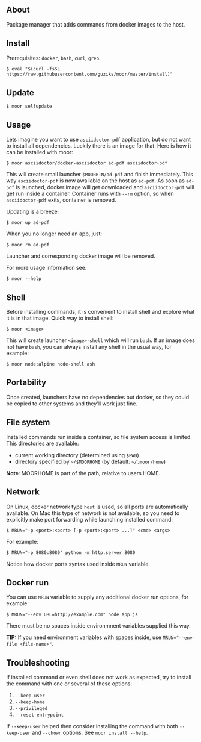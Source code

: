 ## About

Package manager that adds commands from docker images to the host.

## Install

Prerequisites: `docker`, `bash`, `curl`, `grep`.

```
$ eval "$(curl -fsSL https://raw.githubusercontent.com/guziks/moor/master/install)"
```

## Update

```
$ moor selfupdate
```

## Usage

Lets imagine you want to use `asciidoctor-pdf` application, but do not want to install all dependencies. Luckily there is an image for that. Here is how it can be installed with moor:

```
$ moor asciidoctor/docker-asciidoctor ad-pdf asciidoctor-pdf
```
 
This will create small launcher `$MOORBIN/ad-pdf` and finish immediately. This way `asciidoctor-pdf` is now awailable on the host as `ad-pdf`. As soon as `ad-pdf` is launched, docker image will get downloaded and `asciidoctor-pdf` will get run inside a container. Container runs with `--rm` option, so when `asciidoctor-pdf` exits, container is removed.

Updating is a breeze:

```
$ moor up ad-pdf
```

When you no longer need an app, just:

```
$ moor rm ad-pdf
```

Launcher and corresponding docker image will be removed.

For more usage information see:

```
$ moor --help
```

## Shell

Before installing commands, it is convenient to install shell and explore what it is in that image. Quick way to install shell:

```
$ moor <image>
```

This will create launcher `<image>-shell` which will run `bash`. If an image does not have `bash`, you can always install any shell in the usual way, for example:

```
$ moor node:alpine node-shell ash 
```

## Portability

Once created, launchers have no dependencies but docker, so they could be copied to other systems and they'll work just fine.

## File system

Installed commands run inside a container, so file system access is limited. This directories are available:

* current working directory (determined using `$PWD`)
* directory specified by `~/$MOORHOME` (by default: `~/.moor/home`)

**Note**: MOORHOME is part of the path, relative to users HOME.

## Network

On Linux, docker network type `host` is used, so all ports are automatically available. On Mac this type of network is not available, so you need to explicitly make port forwarding while launching installed command:

```
$ MRUN="-p <port>:<port> [-p <port>:<port> ...]" <cmd> <args>
```

For example:

```
$ MRUN="-p 8080:8080" python -m http.server 8080
```

Notice how docker ports syntax used inside `MRUN` variable.

## Docker run

You can use `MRUN` variable to supply any additional docker run options, for example:

```
$ MRUN="--env URL=http://example.com" node app.js
```

There must be no spaces inside environmnent variables supplied this way.

**TIP:** If you need environment variables with spaces inside, use `MRUN="--env-file <file-name>"`.

## Troubleshooting

If installed command or even shell does not work as expected, try to install the command with one or several of these options:

1. `--keep-user`
2. `--keep-home`
3. `--privileged`
4. `--reset-entrypoint`

If `--keep-user` helped then consider installing the command with both `--keep-user` and `--chown` options. See `moor install --help`.